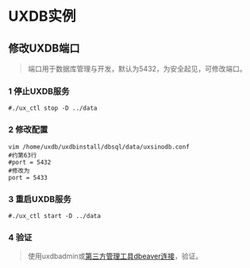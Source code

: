 # UXDB实例

## 修改UXDB端口

> 端口用于数据库管理与开发，默认为5432，为安全起见，可修改端口。

### 1 停止UXDB服务

~~~
#./ux_ctl stop -D ../data
~~~

### 2 修改配置
~~~
vim /home/uxdb/uxdbinstall/dbsql/data/uxsinodb.conf
#约第63行
#port = 5432     
#修改为
port = 5433
~~~

### 3 重启UXDB服务
~~~
#./ux_ctl start -D ../data
~~~

### 4 验证
>使用uxdbadmin或[第三方管理工具dbeaver连接](linkdbeaver.md)，验证。